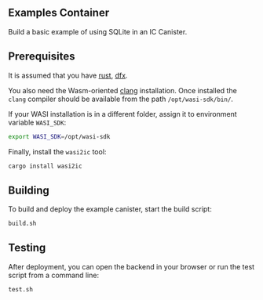 ## Examples Container

Build a basic example of using SQLite in an IC Canister.


## Prerequisites

It is assumed that you have [rust](https://doc.rust-lang.org/book/ch01-01-installation.html), [dfx](https://internetcomputer.org/docs/current/developer-docs/setup/install/).


You also need the Wasm-oriented [clang](https://github.com/WebAssembly/wasi-sdk/releases/) installation. 
Once installed the `clang` compiler should be available from the path `/opt/wasi-sdk/bin/`. 

If your WASI installation is in a different folder, assign it to environment variable `WASI_SDK`:
```bash
export WASI_SDK=/opt/wasi-sdk
```

Finally, install the `wasi2ic` tool:
```bash
cargo install wasi2ic
```

## Building

To build and deploy the example canister, start the build script:

```bash
build.sh
```


## Testing

After deployment, you can open the backend in your browser or run the test script from a command line:

```bash
test.sh
```
